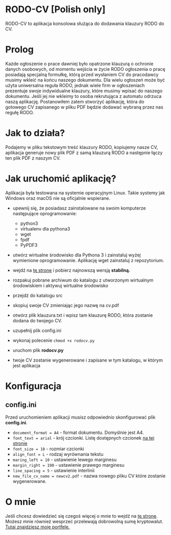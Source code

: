 # RODO-CV [Polish only]

RODO-CV to aplikacja konsolowa służąca do dodawania klauzury RODO do CV.

# Prolog

Każde ogłoszenie o prace dawniej było opatrzone klauzurą o ochronie danych osobowych, od momentu wejścia w życie RODO ogłoszenia o pracę posiadają specjalną formułkę, którą przed wysłaniem CV do pracodawcy musimy wkleić na końcu naszego dokumentu. Dla wielu ogłoszeń może być użyta uniwersalna reguła RODO, jednak wiele firm w ogłoszeniach prezentuje swoje indywidualne klauzury, które musimy wpisać do naszego dokumentu. Jeśli jej nie wkleimy to osoba rekrutująca z automatu odrzuca naszą aplikację. Postanowiłem zatem stworzyć aplikację, która do gotowego CV zapisanego w pliku PDF będzie dodawać wybraną przez nas regułę RODO.

# Jak to działa?

Podajemy w pliku tekstowym treść klauzury RODO, kopiujemy nasze CV, aplikacja generuje nowy plik PDF z samą klauzurą RODO a następnie łączy ten plik PDF z naszym CV.

# Jak uruchomić aplikację?

Aplikacja była testowana na systemie operacyjnym Linux. Takie systemy jak Windows oraz macOS nie są oficjalnie wspierane.

- upewnij się, że posiadasz zainstalowane na swoim komputerze następujące oprogramowanie:
  - python3
  - virtualenv dla pythona3
  - wget
  - fpdf
  - PyPDF3

- utwórz wirtualne środowisko dla Pythona 3 i zainstaluj wyżej wymienione oprogramowanie. Aplikację wget zainstaluj z repozytorium.
- wejdź na [tę stronę](https://github.com/DocBox12/RODO-CV/releases) i pobierz najnowszą wersją **stabilną.**
- rozpakuj pobrane archiwum do katalogu z utworzonym wirtualnym środowiskiem i aktywuj wirtualne środowisko
- przejdź do katalogu src
- skopiuj swoje CV zmieniając jego nazwę na cv.pdf
- otwórz plik klauzura.txt i wpisz tam klauzurę RODO, która zostanie dodana do twojego CV.
- uzupełnij plik config.ini
- wykonaj polecenie `chmod +x rodocv.py`
- uruchom plik **rodocv.py**
- twoje CV zostanie wygenerowane i zapisane w tym katalogu, w którym jest aplikacja

# Konfiguracja

## config.ini

Przed uruchomieniem aplikacji musisz odpowiednio skonfigurować plik **config.ini**. 

- `document_format = A4` - format dokumentu. Domyślnie jest A4.
- `font_text = arial` - krój czcionki. Listę dostępnych czcionek [na tej stronie](https://github.com/DocBox12/RODO-CV/wiki/Czcionki)
- `font_size = 10` - rozmiar czcionki
- `align_font = L` - rodzaj wyrównania tekstu
- `maring_left = 10` - ustawienie lewego marginesu
- `margin_right = 190` - ustawienie prawego marginesu
- `line_spacing = 5` - ustawienie interlinii
- `new_file_cv_name = newcv2.pdf` - nazwa nowego pliku CV które zostanie wygenerowane.

# O mnie

Jeśli chcesz dowiedzieć się czegoś więcej o mnie to wejdź na [tę stronę](http://aboutme.morfiblog.pl/). Możesz mnie również wesprzeć przelewają dobrowolną sumę kryptowalut. [Tutaj znajdziesz moje portfele.](http://aboutme.morfiblog.pl/cryptocurrency.html)